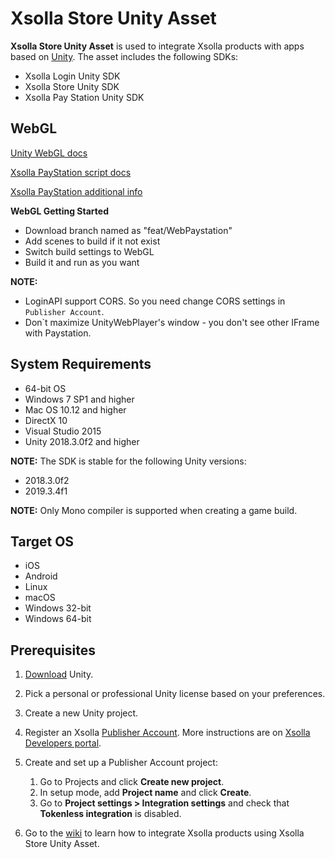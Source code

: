 # Xsolla Store Unity Asset

**Xsolla Store Unity Asset** is used to integrate Xsolla products with apps based on [Unity](https://unity.com/). The asset includes the following SDKs:

* Xsolla Login Unity SDK
* Xsolla Store Unity SDK
* Xsolla Pay Station Unity SDK

## WebGL

[Unity WebGL docs](https://docs.unity3d.com/Manual/webgl-interactingwithbrowserscripting.html)

[Xsolla PayStation script docs](https://developers.xsolla.com/doc/pay-station/#guides_pay_station_pay_station_embed)

[Xsolla PayStation additional info](https://developers.xsolla.com/api/v2/pay-station/#api_payment_ui_events)

**WebGL Getting Started**
* Download branch named as "feat/WebPaystation"
* Add scenes to build if it not exist
* Switch build settings to WebGL
* Build it and run as you want

**NOTE:**
* LoginAPI support CORS. So you need change CORS settings in `Publisher Account`.
* Don`t maximize UnityWebPlayer's window - you don't see other IFrame with Paystation.

## System Requirements

* 64-bit OS
* Windows 7 SP1 and higher
* Mac OS 10.12 and higher
* DirectX 10
* Visual Studio 2015
* Unity 2018.3.0f2 and higher

**NOTE:** The SDK is stable for the following Unity versions:
* 2018.3.0f2
* 2019.3.4f1

**NOTE:** Only Mono сompiler is supported when creating a game build.

## Target OS
* iOS
* Android
* Linux
* macOS
* Windows 32-bit
* Windows 64-bit

## Prerequisites

1. [Download](https://store.unity.com/download) Unity.
2. Pick a personal or professional Unity license based on your preferences.
3. Create a new Unity project.
4. Register an Xsolla [Publisher Account](https://publisher.xsolla.com/signup?store_type=sdk). More instructions are on [Xsolla Developers portal](https://developers.xsolla.com/sdk/game-engines/unity/).
5. Create and set up a Publisher Account project:
    1. Go to Projects and click **Create new project**.
    2. In setup mode, add **Project name** and click **Create**.
    3. Go to **Project settings > Integration settings** and check that **Tokenless integration** is disabled.

6. Go to the [wiki](https://github.com/xsolla/store-unity-sdk/wiki) to learn how to integrate Xsolla products using Xsolla Store Unity Asset. 
